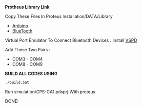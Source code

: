 **Protheus Library Link**

Copy These Files In Proteus Installation/DATA/Library
- [Arduino](https://content.instructables.com/FKD/Z0O4/IT22WQPK/FKDZ0O4IT22WQPK.rar)  
- [BlueTooth](https://content.instructables.com/FKD/Z0O4/IT22WQPK/FKDZ0O4IT22WQPK.rar)

Virtual Port Emulator To Connect Bluetooth Devices . Install [VSPD](https://www.virtual-serial-port.org)

Add These Two Pairs :
- COM3 - COM4
- COM8 - COM9

**BUILD ALL CODES USING**

```sh
./build.bat
```

Run simulation/CPS-CA1.pdsprj With proteus

DONE!
